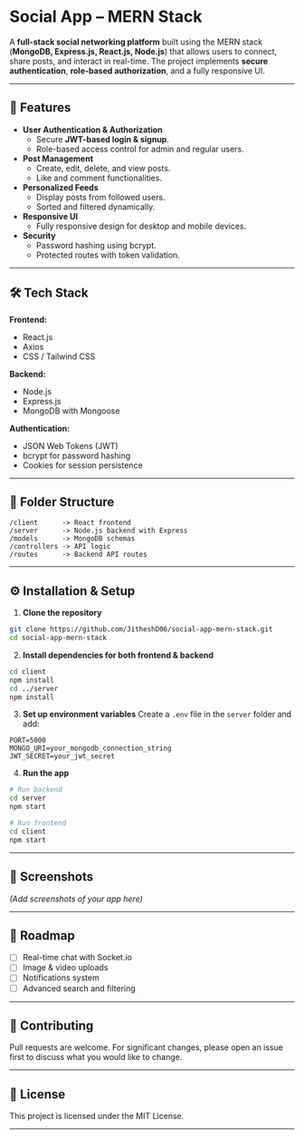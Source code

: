 # **Social App – MERN Stack**

A **full-stack social networking platform** built using the MERN stack (**MongoDB, Express.js, React.js, Node.js**) that allows users to connect, share posts, and interact in real-time. The project implements **secure authentication**, **role-based authorization**, and a fully responsive UI.

---

## **🚀 Features**
- **User Authentication & Authorization**
  - Secure **JWT-based login & signup**.
  - Role-based access control for admin and regular users.
- **Post Management**
  - Create, edit, delete, and view posts.
  - Like and comment functionalities.
- **Personalized Feeds**
  - Display posts from followed users.
  - Sorted and filtered dynamically.
- **Responsive UI**
  - Fully responsive design for desktop and mobile devices.
- **Security**
  - Password hashing using bcrypt.
  - Protected routes with token validation.

---

## **🛠 Tech Stack**
**Frontend:**
- React.js
- Axios
- CSS / Tailwind CSS

**Backend:**
- Node.js
- Express.js
- MongoDB with Mongoose

**Authentication:**
- JSON Web Tokens (JWT)
- bcrypt for password hashing
- Cookies for session persistence

---

## **📂 Folder Structure**
```
/client      -> React frontend
/server      -> Node.js backend with Express
/models      -> MongoDB schemas
/controllers -> API logic
/routes      -> Backend API routes
```

---

## **⚙️ Installation & Setup**
1. **Clone the repository**
```bash
git clone https://github.com/JitheshD06/social-app-mern-stack.git
cd social-app-mern-stack
```
2. **Install dependencies for both frontend & backend**
```bash
cd client
npm install
cd ../server
npm install
```
3. **Set up environment variables**
Create a `.env` file in the `server` folder and add:
```
PORT=5000
MONGO_URI=your_mongodb_connection_string
JWT_SECRET=your_jwt_secret
```
4. **Run the app**
```bash
# Run backend
cd server
npm start

# Run frontend
cd client
npm start
```

---

## **📸 Screenshots**
*(Add screenshots of your app here)*

---

## **📌 Roadmap**
- [ ] Real-time chat with Socket.io
- [ ] Image & video uploads
- [ ] Notifications system
- [ ] Advanced search and filtering

---

## **🤝 Contributing**
Pull requests are welcome. For significant changes, please open an issue first to discuss what you would like to change.

---

## **📜 License**
This project is licensed under the MIT License.

---

